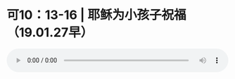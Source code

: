 # 可10：13-16 | 耶稣为小孩子祝福 （19.01.27早）

<audio style="width: 100%;" preload="false" controls controlslist="nodownload"><source src="http://file.simai.life/audio/mp3/old/27331.mp3" type="audio/mpeg">Your browser does not support the audio element.</audio>


